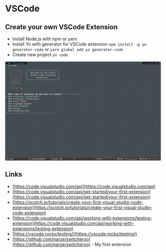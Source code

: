 # VSCode

## Create your own VSCode Extension

* Install Node.js with npm or yarn
* Install Yo with generator for VSCode extension `npm install -g yo generator-code` or `yarn global add yo generator-code`
* Create new project `yo code`

![VSCode Extension generator](.gitbook/assets/image%20%286%29.png)

## Links

* [https://code.visualstudio.com/api](https://code.visualstudio.com/api)
* [https://code.visualstudio.com/api/get-started/your-first-extension](https://code.visualstudio.com/api/get-started/your-first-extension)
* [https://scotch.io/tutorials/create-your-first-visual-studio-code-extension](https://scotch.io/tutorials/create-your-first-visual-studio-code-extension)
* [https://code.visualstudio.com/api/working-with-extensions/testing-extension](https://code.visualstudio.com/api/working-with-extensions/testing-extension)
* [https://vscode.rocks/testing/](https://vscode.rocks/testing/)
* [https://github.com/narze/switcheroo](https://github.com/narze/switcheroo) - My first extension

